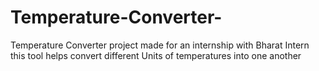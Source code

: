 # Temperature-Converter-
Temperature Converter project made for an internship with Bharat Intern
this tool helps convert different Units of temperatures into one another
